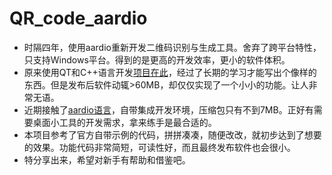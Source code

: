 # QR_code_aardio
+ 时隔四年，使用aardio重新开发二维码识别与生成工具。舍弃了跨平台特性，只支持Windows平台。得到的是更高的开发效率，更小的软件体积。<br>
+ 原来使用QT和C++语言开发[项目在此](https://github.com/yaleimeng/QR_Generator_and_Recognizer)，经过了长期的学习才能写出个像样的东西。但是发布后软件动辄>60MB，却仅仅实现了一个小小的功能。让人非常无语。<br>
+ 近期接触了[aardio语言](https://www.aardio.com/)，自带集成开发环境，压缩包只有不到7MB。正好有需要桌面小工具的开发需求，拿来练手是最合适的。<br>
+ 本项目参考了官方自带示例的代码，拼拼凑凑，随便改改，就初步达到了想要的效果。功能代码非常简短，可读性好，而且最终发布软件也会很小。<br>
+ 特分享出来，希望对新手有帮助和借鉴吧。
